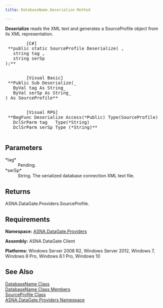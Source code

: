 ```yaml
---
title: DatabaseName.Deserialize Method

---
```


**Deserialize** reads the XML text and generates a SourceProfile object from its XML representation.
<pre class="prettyprint">
        <span class="lang">[C#]</span>
 **public static SourceProfile Deserialize( ,
   string tag ,
   string serSp
);** 
      </pre>
<pre class="prettyprint">
        <span class="lang">[Visual Basic] </span>
 **Public Sub Deserialize(_ 
   ByVal tag As String_ 
   ByVal serSp As String_
) As SourceProfile** 
      </pre>
<pre class="prettyprint">
        <span class="lang">[Visual RPG]</span>
 **BegFunc Deserialize Access(*Public) Type(SourceProfile)
   DclSrParm tag   Type(*String)
   DclSrParm serSp Type (*String)** 
      </pre>

## Parameters

<dl>
        <dt>
 *tag* 
        </dt>
        <dd>Pending. </dd>
        <dt>
 *serSp* 
        </dt>
        <dd>String. The serialized database connection XML text file.
							</dd>
</dl>

## Returns

ASNA.DataGate.Providers.SourceProfile.
## Requirements

**Namespace:** [ ASNA.DataGate.Providers](datagate-providers-namespace.html) 

**Assembly:** ASNA DataGate Client

**Platforms:** Windows Server 2008 R2, Windows Server 2012, Windows 7, Windows 8 Pro, Windows 8.1 Pro, Windows 10
## See Also


[DatabaseName Class](database-name-class.html)
      <br />
[DatabaseName Class Members](database-name-members.html)
      <br />
[SourceProfile Class](source-profile-class.html)
      <br />
[ASNA.DataGate.Providers Namespace](datagate-providers-namespace.html)

